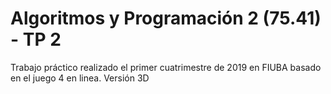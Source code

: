 # Algoritmos y Programación 2 (75.41) - TP 2

Trabajo práctico realizado el primer cuatrimestre de 2019 en FIUBA basado en el juego 4 en linea. Versión 3D
